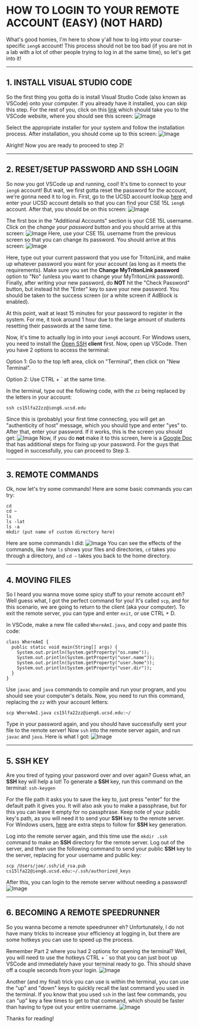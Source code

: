 # HOW TO LOGIN TO YOUR REMOTE ACCOUNT (EASY) (NOT HARD)

What's good homies, I'm here to show y'all how to log into your course-specific `ieng6` account! This process should not be too bad (if you are not in a lab with a lot of other people trying to log in at the same time), so let's get into it!
***
## 1. INSTALL VISUAL STUDIO CODE
So the first thing you gotta do is install Visual Studio Code (also known as VSCode) onto your computer. If you already have it installed, you can skip this step. For the rest of you, click on this [link](https://code.visualstudio.com/) which should take you to the VSCode website, where you should see this screen: ![Image](VSCode.PNG)

Select the appropriate installer for your system and follow the installation process. After installation, you should come up to this screen: ![Image](Start.PNG)

Alright! Now you are ready to proceed to step 2!
***
## 2. RESET/SETUP PASSWORD AND SSH LOGIN
So now you got VSCode up and running, cool! It's time to connect to your `ieng6` account! But wait, we first gotta reset the password for the account, we're gonna need it to log in. First, go to the UCSD account lookup [here](https://sdacs.ucsd.edu/~icc/index.php) and enter your UCSD account details so that you can find your CSE 15L `ieng6` account. After that, you should be on this screen: ![Image](Lookup.PNG)

The first box in the "Additional Accounts" section is your CSE 15L username. Click on the _change your password_ button and you should arrive at this screen: ![Image](Password.PNG)
Here, use your CSE 15L username from the previous screen so that you can change its password. You should arrive at this screen: ![Image](Change.PNG)

Here, type out your current password that you use for TritonLink, and make up whatever password you want for your account (as long as it meets the requirements). Make sure you set the **Change MyTritonLink password** option to "No" (unless you want to change your MyTritonLink password). Finally, after writing your new password, do **NOT** hit the "Check Password" button, but instead hit the "Enter" key to save your new password. You should be taken to the success screen (or a white screen if AdBlock is enabled). 

At this point, wait at least 15 minutes for your password to register in the system. For me, it took around 1 hour due to the large amount of students resetting their passwords at the same time. 

Now, it's time to actually log in into your `ieng6` account. For Windows users, you need to install the [Open SSH](https://docs.microsoft.com/en-us/windows-server/administration/openssh/openssh_install_firstuse) **client** first. Now, open up VSCode. Then you have 2 options to access the terminal:

Option 1: Go to the top left area, click on "Terminal", then click on "New Terminal".

Option 2: Use CTRL + ` at the same time.

In the terminal, type out the following code, with the `zz` being replaced by the letters in your account: 

`ssh cs15lfa22zz@ieng6.ucsd.edu`

Since this is (probably) your first time connecting, you will get an "authenticity of host" message, which you should type and enter "yes" to. After that, enter your password. If it works, this is the screen you should get: ![Image](Login.PNG)
Now, if you do **not** make it to this screen, here is a [Google Doc](https://docs.google.com/document/d/1hs7CyQeh-MdUfM9uv99i8tqfneos6Y8bDU0uhn1wqho/edit) that has additional steps for fixing up your password. For the guys that logged in successfully, you can proceed to Step 3.
***
## 3. REMOTE COMMANDS
Ok, now let's try some commands! Here are some basic commands you can try:
``` 
cd
cd ~
ls
ls -lat
ls -a
mkdir (put name of custom directory here)
```
Here are some commands I did: ![Image](Command.PNG)
You can see the effects of the commands, like how `ls` shows your files and directories, `cd` takes you through a directory, and `cd ~` takes you back to the home directory.
***
## 4. MOVING FILES
So I heard you wanna move some spicy stuff to your remote account eh? Well guess what, I got the perfect command for you! It's called `scp`, and for this scenario, we are going to return to the client (aka your computer). To exit the remote server, you can type and enter `exit`, or use CTRL + D.

In VSCode, make a new file called `WhereAmI.java`, and copy and paste this code:
```
class WhereAmI {
  public static void main(String[] args) {
    System.out.println(System.getProperty("os.name"));
    System.out.println(System.getProperty("user.name"));
    System.out.println(System.getProperty("user.home"));
    System.out.println(System.getProperty("user.dir"));
  }
}
```
Use `javac` and `java` commands to compile and run your program, and you should see your computer's details. Now, you need to run this command, replacing the `zz` with your account letters:

`scp WhereAmI.java cs15lfa22zz@ieng6.ucsd.edu:~/`

Type in your password again, and you should have successfully sent your file to the remote server! Now `ssh` into the remote server again, and run `javac` and `java`. Here is what I got:
![Image](SCP.PNG)
***
## 5. SSH KEY
Are you tired of typing your password over and over again? Guess what, an **SSH** key will help a lot! To generate a **SSH** key, run this command on the terminal:
`ssh-keygen`

For the file path it asks you to save the key to, just press "enter" for the default path it gives you. It will also ask you to make a passphrase, but for this you can leave it empty for no passphrase. Keep note of your public key's path, as you will need it to send your **SSH** key to the remote server. For Windows users, [here](https://learn.microsoft.com/en-us/windows-server/administration/openssh/openssh_keymanagement#user-key-generation) are extra steps to follow for **SSH** key generation.

Log into the remote server again, and this time use the `mkdir .ssh` command to make an **SSH** directory for the remote server. Log out of the server, and then use the following command to send your public **SSH** key to the server, replacing for your username and public key:

`scp /Users/joe/.ssh/id_rsa.pub cs15lfa22@ieng6.ucsd.edu:~/.ssh/authorized_keys`

After this, you can login to the remote server without needing a password!
![Image](NoPassword.PNG)
***
## 6. BECOMING A REMOTE SPEEDRUNNER
So you wanna become a remote speedrunner eh? Unfortunately, I do not have many tricks to increase your efficiency at logging in, but there are some hotkeys you can use to speed up the process. 

Remember Part 2 where you had 2 options for opening the terminal? Well, you will need to use the hotkeys CTRL + ` so that you can just boot up VSCode and immediately have your terminal ready to go. This should shave off a couple seconds from your login. ![Image](Terminal.PNG)

Another (and my final) trick you can use is within the terminal, you can use the "up" and "down" keys to quickly recall the last command you used in the terminal. If you know that you used `ssh` in the last few commands, you can "up" key a few times to get to that command, which should be faster than having to type out your entire username.
![Image](UpArrow.PNG)

Thanks for reading!